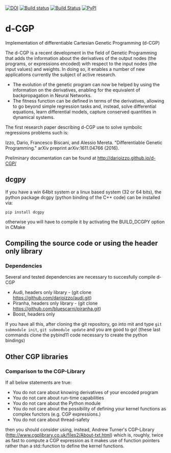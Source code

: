 [![DOI](https://zenodo.org/badge/38923383.svg)](https://zenodo.org/badge/latestdoi/38923383)
[![Build status](https://ci.appveyor.com/api/projects/status/0krbaimpvjx76fcm?svg=true)](https://ci.appveyor.com/project/darioizzo/d-cgp)
[![Build Status](https://travis-ci.org/darioizzo/d-CGP.svg?branch=master)](https://travis-ci.org/darioizzo/d-CGP)
[![PyPI](https://img.shields.io/badge/pypi-v1.0.1-blue.svg)](https://pypi.python.org/pypi?:action=display&name=dcgpy&version=1.0.1)

# d-CGP
Implementation of differentiable Cartesian Genetic Programming (d-CGP)

The d-CGP is a recent development in the field of Genetic Programming that adds the information about the derivatives of the output nodes (the programs, or expressions encoded) with respect to the input nodes (the input values) and weights. In doing so, it enables a number of new applications currently the subject of active research.

 * The evolution of the genetic program can now be helped by using the information on the derivatives, enabling for the equivalent of backpropagation in Neural Networks.
 * The fitness function can be defined in terms of the derivatives, allowing to go beyond simple regression tasks and, instead, solve differential equations, learn differential models, capture conserved quantities in dynamical systems.
 
The first research paper describing d-CGP use to solve symbolic regressions problems such is:

Izzo, Dario, Francesco Biscani, and Alessio Mereta. "Differentiable Genetic Programming." arXiv preprint arXiv:1611.04766 (2016).

Preliminary documentation can be found at http://darioizzo.github.io/d-CGP/

## dcgpy
If you have a win 64bit system or a linux based system (32 or 64 bits), the python package dcgpy (python binding of the C++ code) can be installed via:

 ```pip install dcgpy```

otherwise you will have to compile it by activating the BUILD_DCGPY option in CMake

## Compiling the source code or using the header only library
### Dependencies
Several and tested dependencies are necessary to succesfully compile d-CGP
 * Audi, headers only library - (git clone https://github.com/darioizzo/audi.git)
 * Piranha, headers only library - (git clone https://github.com/bluescarni/piranha.git)
 * Boost, headers only
 
If you have all this, after cloning the git repository, go into mit and type ```git submodule init```, ```git submodule update``` and you are good to go! (these last commands clone the pybind11 code necessary to create the python bindings)

## Other CGP libraries
### Comparison to the CGP-Library
If all below statements are true:
 * You do not care about knowing derivatives of your encoded program
 * You do not care about run-time capabilities
 * You do not care about the Python module
 * You do not care about the possibility of defining your kernel functions as complex functors (e.g. CGP expressions.)
 * You do not care about thread-safety

then you should consider using, instead, Andrew Turner's CGP-Library (http://www.cgplibrary.co.uk/files2/About-txt.html) which is, roughly, twice as fast to compute a CGP expression as it makes use of function pointers rather than a std::function to define the kernel functions.
